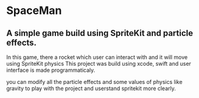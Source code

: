 # SpaceMan
## A simple game build using SpriteKit and particle effects.

In this game, there a rocket which user can interact with and it will move using SpriteKit physics
This project was build using xcode, swift and user interface is made programmaticaly.

you can modify all the particle effects and some values of physics like gravity to play with the project and userstand spritekit more clearly.
